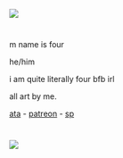 ![](https://komarev.com/ghpvc/?username=fourinteger&color=317ccf)
  
#
m name is four

he/him

i am quite literally four bfb irl

all art by me.

<a href="https://fourinteger.atabook.org">ata</a> - <a href="https://www.patreon.com/c/fourinteger/about">patreon</a> - <a href="https://four-integer.straw.page">sp</a>
#

![](https://cdn.discordapp.com/attachments/907859146769063946/1347564612412768307/monitoring.jpg?ex=67cc48d8&is=67caf758&hm=92fd3fbd899c329f5df2d9ce848866e5880a2393119c96a44bebc8b83c7bd010&)
